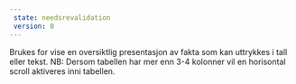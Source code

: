 ```yaml
---
 state: needsrevalidation
 version: 0
---
```

Brukes for vise en oversiktlig presentasjon av fakta som kan uttrykkes i tall eller tekst. NB: Dersom tabellen har mer enn 3-4 kolonner vil en horisontal scroll aktiveres inni tabellen.
